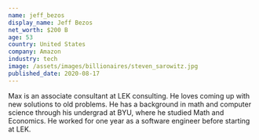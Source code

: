 ```yaml
---
name: jeff_bezos
display_name: Jeff Bezos
net_worth: $200 B
age: 53
country: United States
company: Amazon
industry: tech
image: /assets/images/billionaires/steven_sarowitz.jpg
published_date: 2020-08-17
---
```

Max is an associate consultant at LEK consulting. He loves coming up with new solutions to old problems. He has a background in math and computer science through his undergrad at BYU, where he studied Math and Economics. He worked for one year as a software engineer before starting at LEK.
